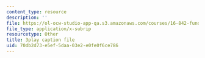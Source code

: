```yaml
---
content_type: resource
description: ''
file: https://ol-ocw-studio-app-qa.s3.amazonaws.com/courses/16-842-fundamentals-of-systems-engineering-fall-2015/70db2d73e5ef5daa03e2e0fe0f6ce786_aiSpEUZzP0A.srt
file_type: application/x-subrip
resourcetype: Other
title: 3play caption file
uid: 70db2d73-e5ef-5daa-03e2-e0fe0f6ce786
---
```

